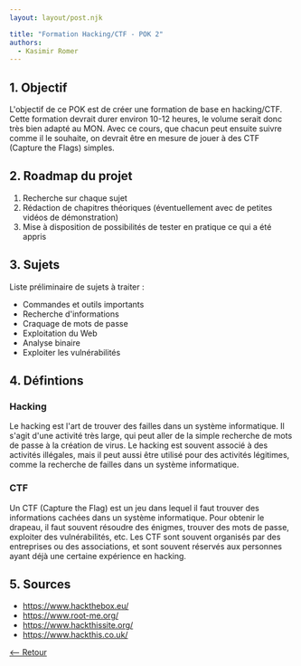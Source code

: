 ```yaml
---
layout: layout/post.njk

title: "Formation Hacking/CTF - POK 2"
authors:
  - Kasimir Romer
---
```


## 1. Objectif
L'objectif de ce POK est de créer une formation de base en hacking/CTF. Cette formation devrait durer environ 10-12 heures, le volume serait donc très bien adapté au MON. Avec ce cours, que chacun peut ensuite suivre comme il le souhaite, on devrait être en mesure de jouer à des CTF (Capture the Flags) simples.

## 2. Roadmap du projet
1. Recherche sur chaque sujet
2. Rédaction de chapitres théoriques (éventuellement avec de petites vidéos de démonstration)
3. Mise à disposition de possibilités de tester en pratique ce qui a été appris

## 3. Sujets
Liste préliminaire de sujets à traiter :
- Commandes et outils importants 
- Recherche d'informations
- Craquage de mots de passe
- Exploitation du Web 
- Analyse binaire
- Exploiter les vulnérabilités

## 4. Défintions
### Hacking
Le hacking est l'art de trouver des failles dans un système informatique. Il s'agit d'une activité très large, qui peut aller de la simple recherche de mots de passe à la création de virus. Le hacking est souvent associé à des activités illégales, mais il peut aussi être utilisé pour des activités légitimes, comme la recherche de failles dans un système informatique.

### CTF
Un CTF (Capture the Flag) est un jeu dans lequel il faut trouver des informations cachées dans un système informatique. Pour obtenir le drapeau, il faut souvent résoudre des énigmes, trouver des mots de passe, exploiter des vulnérabilités, etc. Les CTF sont souvent organisés par des entreprises ou des associations, et sont souvent réservés aux personnes ayant déjà une certaine expérience en hacking.

## 5. Sources
- https://www.hackthebox.eu/
- https://www.root-me.org/
- https://www.hackthissite.org/
- https://www.hackthis.co.uk/

[<-- Retour](../)